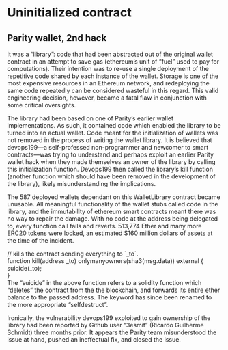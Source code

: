 # Uninitialized contract

## Parity wallet, 2nd hack

It was a “library”: code that had been abstracted out of the original wallet contract in an attempt to save gas \(ethereum’s unit of “fuel” used to pay for computations\). Their intention was to re-use a single deployment of the repetitive code shared by each instance of the wallet. Storage is one of the most expensive resources in an Ethereum network, and redeploying the same code repeatedly can be considered wasteful in this regard. This valid engineering decision, however, became a fatal flaw in conjunction with some critical oversights.

The library had been based on one of Parity’s earlier wallet implementations. As such, it contained code which enabled the library to be turned into an actual wallet. Code meant for the initialization of wallets was not removed in the process of writing the wallet library. It is believed that devops199—a self-professed non-programmer and newcomer to smart contracts—was trying to understand and perhaps exploit an earlier Parity wallet hack when they made themselves an owner of the library by calling this initialization function. Devops199 then called the library’s kill function \(another function which should have been removed in the development of the library\), likely misunderstanding the implications.

The 587 deployed wallets dependant on this WalletLibrary contract became unusable. All meaningful functionality of the wallet stubs called code in the library, and the immutability of ethereum smart contracts meant there was no way to repair the damage. With no code at the address being delegated to, every function call fails and reverts. 513,774 Ether and many more ERC20 tokens were locked, an estimated $160 million dollars of assets at the time of the incident.

// kills the contract sending everything to \`\_to\`.  
function kill\(address \_to\) onlymanyowners\(sha3\(msg.data\)\) external {  
 suicide\(\_to\);  
}  
The “suicide” in the above function refers to a solidity function which “deletes” the contract from the the blockchain, and forwards its entire ether balance to the passed address. The keyword has since been renamed to the more appropriate “selfdestruct”.

Ironically, the vulnerability devops199 exploited to gain ownership of the library had been reported by Github user “3esmit” \(Ricardo Guilherme Schmidt\) three months prior. It appears the Parity team misunderstood the issue at hand, pushed an ineffectual fix, and closed the issue.

